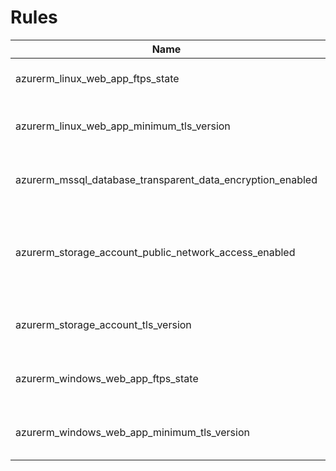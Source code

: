 # Rules

|Name|Description|Severity|Enabled|Link|
| --- | --- | --- | --- | --- |
|azurerm_linux_web_app_ftps_state|Disable sftp to a linux web app |WARNING|✔||
|azurerm_linux_web_app_minimum_tls_version|Enforce TLS 1.2 on linux web apps |WARNING|✔||
|azurerm_mssql_database_transparent_data_encryption_enabled|Enforce transparant data encryption|WARNING|✔||
|azurerm_storage_account_public_network_access_enabled|Consider disabling public network access on storage accounts. |NOTICE|✔||
|azurerm_storage_account_tls_version|Enforce TLS 1.2 on storage accounts |WARNING|✔||
|azurerm_windows_web_app_ftps_state|Disable sftp to a windows web app |WARNING|✔||
|azurerm_windows_web_app_minimum_tls_version|Enforce TLS 1.2 on windows web apps |WARNING|✔||
